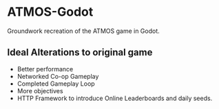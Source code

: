 # ATMOS-Godot
 Groundwork recreation of the ATMOS game in Godot. 
 
 ## Ideal Alterations to original game
 
 * Better performance
 * Networked Co-op Gameplay
 * Completed Gameplay Loop
 * More objectives
 * HTTP Framework to introduce Online Leaderboards and daily seeds.

